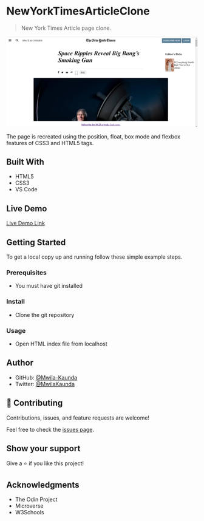 # NewYorkTimesArticleClone

> New York Times Article page clone.

![screenshot](./screenshot.png)

The page is recreated using the position, float, box mode and flexbox features of CSS3 and HTML5 tags.

## Built With

- HTML5
- CSS3
- VS Code

## Live Demo

[Live Demo Link](https://swengineermwi.github.io/NewYorkTimesArticleClone/)


## Getting Started

To get a local copy up and running follow these simple example steps.

### Prerequisites

- You must have git installed

### Install

- Clone the git repository

### Usage

- Open HTML index file from localhost

## Author

- GitHub: [@Mwila-Kaunda](https://github.com/Mwila-Kaunda)
- Twitter: [@MwilaKaunda](https://twitter.com/MwilaKaunda)

## 🤝 Contributing

Contributions, issues, and feature requests are welcome!

Feel free to check the [issues page](https://github.com/Mwila-Kaunda/NewYorkTimesArticleClone/issues/).

## Show your support

Give a ⭐️ if you like this project!

## Acknowledgments

- The Odin Project
- Microverse
- W3Schools
